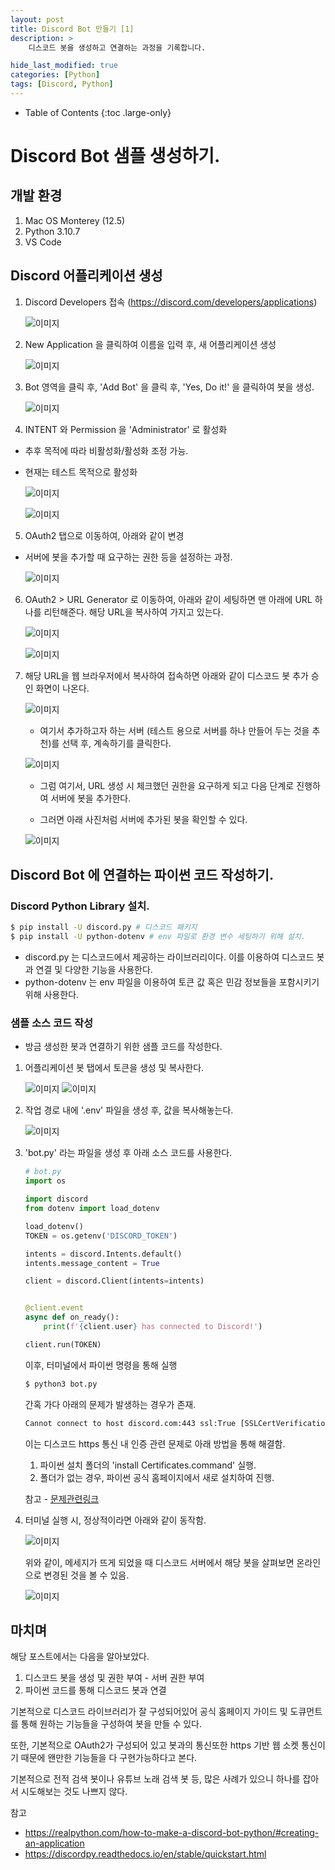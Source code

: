 ```yaml
---
layout: post
title: Discord Bot 만들기 [1]
description: >
    디스코드 봇을 생성하고 연결하는 과정을 기록합니다.

hide_last_modified: true
categories: [Python]
tags: [Discord, Python]
---
```


- Table of Contents
  {:toc .large-only}


# Discord Bot 샘플 생성하기.

## 개발 환경

1. Mac OS Monterey (12.5)
2. Python 3.10.7
3. VS Code

## Discord 어플리케이션 생성

1. Discord Developers 접속 (https://discord.com/developers/applications)

    ![이미지](/assets/img/Python/discord1/1.png)

2. New Application 을 클릭하여 이름을 입력 후, 새 어플리케이션 생성

    ![이미지](/assets/img/Python/discord1/2.png)

3. Bot 영역을 클릭 후, 'Add Bot' 을 클릭 후, 'Yes, Do it!' 을 클릭하여 봇을 생성.

    ![이미지](/assets/img/Python/discord1/3.png)

4. INTENT 와 Permission 을 'Administrator' 로 활성화

- 추후 목적에 따라 비활성화/활성화 조정 가능. 
- 현재는 테스트 목적으로 활성화

    ![이미지](/assets/img/Python/discord1/4.png)

    ![이미지](/assets/img/Python/discord1/5.png)

5. OAuth2 탭으로 이동하여, 아래와 같이 변경

- 서버에 봇을 추가할 때 요구하는 권한 등을 설정하는 과정.

    ![이미지](/assets/img/Python/discord1/6.png)

6. OAuth2 > URL Generator 로 이동하여, 아래와 같이 세팅하면 맨 아래에 URL 하나를 리턴해준다. 해당 URL을 복사하여 가지고 있는다.

    ![이미지](/assets/img/Python/discord1/7.png)

    ![이미지](/assets/img/Python/discord1/8.png)

7. 해당 URL을 웹 브라우저에서 복사하여 접속하면 아래와 같이 디스코드 봇 추가 승인 화면이 나온다.

    ![이미지](/assets/img/Python/discord1/9.png)

    - 여기서 추가하고자 하는 서버 (테스트 용으로 서버를 하나 만들어 두는 것을 추천)를 선택 후, 계속하기를 클릭한다.

    ![이미지](/assets/img/Python/discord1/10.png)

    - 그럼 여기서, URL 생성 시 체크했던 권한을 요구하게 되고 다음 단계로 진행하여 서버에 봇을 추가한다.

    - 그러면 아래 사진처럼 서버에 추가된 봇을 확인할 수 있다.

    ![이미지](/assets/img/Python/discord1/11.png)

## Discord Bot 에 연결하는 파이썬 코드 작성하기.

### Discord Python Library 설치.
```bash
$ pip install -U discord.py # 디스코드 패키지
$ pip install -U python-dotenv # env 파일로 환경 변수 세팅하기 위해 설치.
```

- discord.py 는 디스코드에서 제공하는 라이브러리이다. 이를 이용하여 디스코드 봇과 연결 및 다양한 기능을 사용한다.
- python-dotenv 는 env 파일을 이용하여 토큰 값 혹은 민감 정보들을 포함시키기 위해 사용한다.

### 샘플 소스 코드 작성

- 방금 생성한 봇과 연결하기 위한 샘플 코드를 작성한다.

1. 어플리케이션 봇 탭에서 토큰을 생성 및 복사한다.

    ![이미지](/assets/img/Python/discord1/12.png)
    ![이미지](/assets/img/Python/discord1/13.png)

2. 작업 경로 내에 '.env' 파일을 생성 후, 값을 복사해놓는다.

    ![이미지](/assets/img/Python/discord1/14.png)

3. 'bot.py' 라는 파일을 생성 후 아래 소스 코드를 사용한다. 

    ```python
    # bot.py
    import os

    import discord
    from dotenv import load_dotenv

    load_dotenv()
    TOKEN = os.getenv('DISCORD_TOKEN')

    intents = discord.Intents.default()
    intents.message_content = True

    client = discord.Client(intents=intents)


    @client.event
    async def on_ready():
        print(f'{client.user} has connected to Discord!')

    client.run(TOKEN)

    ```

    이후, 터미널에서 파이썬 명령을 통해 실행

    ```bash
    $ python3 bot.py
    ```

    간혹 가다 아래의 문제가 발생하는 경우가 존재.
    
    ```bash
    Cannot connect to host discord.com:443 ssl:True [SSLCertVerificationError: (1, '[SSL: CERTIFICATE_VERIFY_FAILED] certificate verify failed: unable to get local issuer certificate (_ssl.c:997)')]
    ```

    이는 디스코드 https 통신 내 인증 관련 문제로 아래 방법을 통해 해결함.

    1. 파이썬 설치 폴더의 'install Certificates.command' 실행.
    2. 폴더가 없는 경우, 파이썬 공식 홈페이지에서 새로 설치하여 진행.

    참고 - [문제관련링크](https://stackoverflow.com/questions/62108183/discord-py-bot-dont-have-certificate)


4. 터미널 실행 시, 정상적이라면 아래와 같이 동작함.

    ![이미지](/assets/img/Python/discord1/15.png)

    위와 같이, 메세지가 뜨게 되었을 때 디스코드 서버에서 해당 봇을 살펴보면
    온라인으로 변경된 것을 볼 수 있음.

    ![이미지](/assets/img/Python/discord1/16.png)



## 마치며

해당 포스트에서는 다음을 알아보았다.

1. 디스코드 봇을 생성 및 권한 부여 - 서버 권한 부여
2. 파이썬 코드를 통해 디스코드 봇과 연결

기본적으로 디스코드 라이브러리가 잘 구성되어있어
공식 홈페이지 가이드 및 도큐먼트를 통해 원하는 기능들을 구성하여
봇을 만들 수 있다.

또한, 기본적으로 OAuth2가 구성되어 있고 봇과의 통신또한 https 기반
웹 소켓 통신이기 때문에 왠만한 기능들을 다 구현가능하다고 본다.

기본적으로 전적 검색 봇이나 유튜브 노래 검색 봇 등, 많은 사례가 있으니
하나를 잡아서 시도해보는 것도 나쁘지 않다.


참고
- https://realpython.com/how-to-make-a-discord-bot-python/#creating-an-application 
- https://discordpy.readthedocs.io/en/stable/quickstart.html



